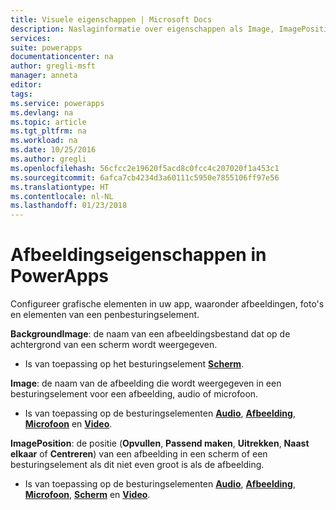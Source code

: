 ```yaml
---
title: Visuele eigenschappen | Microsoft Docs
description: Naslaginformatie over eigenschappen als Image, ImagePosition en BackgroundImage
services: 
suite: powerapps
documentationcenter: na
author: gregli-msft
manager: anneta
editor: 
tags: 
ms.service: powerapps
ms.devlang: na
ms.topic: article
ms.tgt_pltfrm: na
ms.workload: na
ms.date: 10/25/2016
ms.author: gregli
ms.openlocfilehash: 56cfcc2e19620f5acd8c0fcc4c207020f1a453c1
ms.sourcegitcommit: 6afca7cb4234d3a60111c5950e7855106ff97e56
ms.translationtype: HT
ms.contentlocale: nl-NL
ms.lasthandoff: 01/23/2018
---
```

# <a name="image-properties-in-powerapps"></a>Afbeeldingseigenschappen in PowerApps
Configureer grafische elementen in uw app, waaronder afbeeldingen, foto's en elementen van een penbesturingselement.

**BackgroundImage**: de naam van een afbeeldingsbestand dat op de achtergrond van een scherm wordt weergegeven.

* Is van toepassing op het besturingselement **[Scherm](control-screen.md)**.

**Image**: de naam van de afbeelding die wordt weergegeven in een besturingselement voor een afbeelding, audio of microfoon.

* Is van toepassing op de besturingselementen **[Audio](control-audio-video.md)**, **[Afbeelding](control-image.md)**, **[Microfoon](control-microphone.md)** en **[Video](control-audio-video.md)**.

**ImagePosition**: de positie (**Opvullen**, **Passend maken**, **Uitrekken**, **Naast elkaar** of **Centreren**) van een afbeelding in een scherm of een besturingselement als dit niet even groot is als de afbeelding.

* Is van toepassing op de besturingselementen **[Audio](control-audio-video.md)**, **[Afbeelding](control-image.md)**, **[Microfoon](control-microphone.md)**, **[Scherm](control-screen.md)** en **[Video](control-audio-video.md)**.

